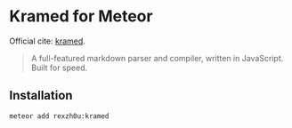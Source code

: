 # Kramed for Meteor

Official cite: [kramed](https://github.com/GitbookIO/kramed).

> A full-featured markdown parser and compiler, written in JavaScript. Built for speed.

## Installation
```
meteor add rexzh0u:kramed
```
